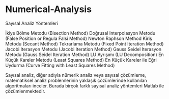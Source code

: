 # Numerical-Analysis
Sayısal Analiz Yöntemleri

İkiye Bölme Metodu (Bisection Method)
Doğrusal Interpolasyon Metodu (False Position or Regula Falsi Method)
Newton Raphson Method
Kiriş Metodu (Secant Method)
Tekrarlama Metodu (Fixed Point Iteration Method)
Jacobi Iterasyon Metodu (Jacobi Iteration Method)
Gauss Seidel Iterasyon Metodu (Gauss Seidel Iteration Method)
LU Ayrışımı (LU Decomposition)
En Küçük Kareler Metodu (Least Squares Method)
En Küçük Kareler ile Eğri Uydurma (Curve Fitting with Least Squares Method)

Sayısal analiz, diğer adıyla nümerik analiz veya sayısal çözümleme,  matematiksel analiz problemlerinin yaklaşık çözümlerinde kullanılan  algoritmaları inceler. Burada birçok farklı sayısal analiz yöntemleri Matlab ile çözümlenmektedir.

